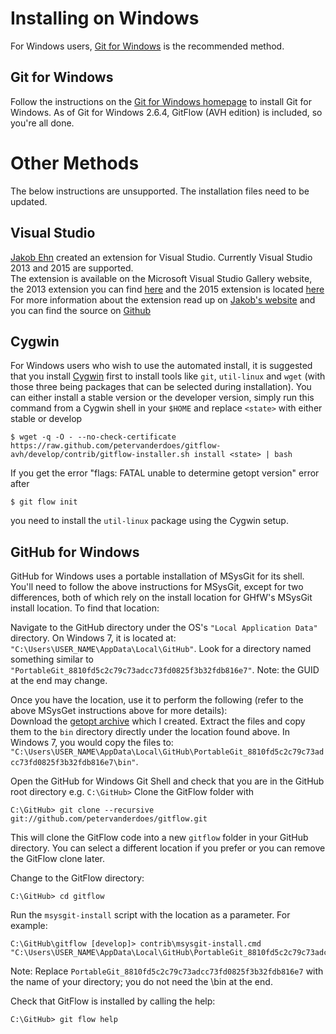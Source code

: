 # Installing on Windows

For Windows users, [Git for Windows](#git-for-windows) is the recommended method.

## Git for Windows
Follow the instructions on the [Git for Windows homepage](https://git-for-windows.github.io) to install Git for Windows.  As of Git for Windows 2.6.4, GitFlow (AVH edition) is included, so you're all done.

# Other Methods

The below instructions are unsupported. The installation files need to be updated.

## Visual Studio
[Jakob Ehn](https://github.com/jakobehn/) created an extension for Visual Studio. Currently Visual Studio 2013 and 2015 are supported.  
The extension is available on the Microsoft Visual Studio Gallery website, the 2013 extension you can find [here](https://visualstudiogallery.msdn.microsoft.com/27f6d087-9b6f-46b0-b236-d72907b54683) and the 2015 extension is located [here](https://visualstudiogallery.msdn.microsoft.com/f5ae0a1d-005f-4a09-a19c-3f46ff30400a)  
For more information about the extension read up on [Jakob's website](http://blog.ehn.nu/2015/02/introducing-gitflow-for-visual-studio/) and you can find the source on [Github](https://github.com/jakobehn/GitFlow.VS)  

## Cygwin
For Windows users who wish to use the automated install, it is suggested that you install [Cygwin](http://www.cygwin.com/)
first to install tools like `git`, `util-linux` and `wget` (with those three being packages that can be selected
during installation).
You can either install a stable version or the developer version, simply run 
this command from a Cygwin shell in your `$HOME` and replace `<state>` with either stable or develop

	$ wget -q -O - --no-check-certificate https://raw.github.com/petervanderdoes/gitflow-avh/develop/contrib/gitflow-installer.sh install <state> | bash

If you get the error "flags: FATAL unable to determine getopt version" error after 

	$ git flow init

you need to install the `util-linux` package using the Cygwin setup.

## GitHub for Windows

GitHub for Windows uses a portable installation of MSysGit for its shell. You'll need to follow the above instructions for MSysGit, except for two differences, both of which rely on the install location for GHfW's MSysGit install location. To find that location:

Navigate to the GitHub directory under the OS's `"Local Application Data"` directory. On Windows 7, it is located at: `"C:\Users\USER_NAME\AppData\Local\GitHub"`.
Look for a directory named something similar to `"PortableGit_8810fd5c2c79c73adcc73fd0825f3b32fdb816e7"`. Note: the GUID at the end may change.

Once you have the location, use it to perform the following (refer to the above MSysGet instructions above for more details):  
Download the [getopt archive](http://bit.ly/T5ZMHE) which I created. Extract the files and copy them to the `bin` directory directly under the location found above. In Windows 7, you would copy the files to: `"C:\Users\USER_NAME\AppData\Local\GitHub\PortableGit_8810fd5c2c79c73adcc73fd0825f3b32fdb816e7\bin"`.

Open the GitHub for Windows Git Shell and check that you are in the GitHub root directory e.g. `C:\GitHub>`
Clone the GitFlow folder with 

	C:\GitHub> git clone --recursive git://github.com/petervanderdoes/gitflow.git

This will clone the GitFlow code into a new `gitflow` folder in your GitHub directory. You can select a different location if you prefer or you can remove the GitFlow clone later.

Change to the GitFlow directory:

	C:\GitHub> cd gitflow

Run the `msysgit-install` script with the location as a parameter. For example:

	C:\GitHub\gitflow [develop]> contrib\msysgit-install.cmd "C:\Users\USER_NAME\AppData\Local\GitHub\PortableGit_8810fd5c2c79c73adcc73fd0825f3b32fdb816e7"

Note: Replace `PortableGit_8810fd5c2c79c73adcc73fd0825f3b32fdb816e7` with the name of your directory; you do not need the \bin at the end.

Check that GitFlow is installed by calling the help:

	C:\GitHub> git flow help 